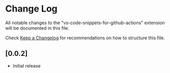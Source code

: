 # Change Log

All notable changes to the "vs-code-snippets-for-github-actions" extension will be documented in this file.

Check [Keep a Changelog](http://keepachangelog.com/) for recommendations on how to structure this file.

## [0.0.2]

- Initial release